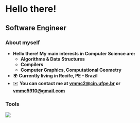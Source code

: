 Hello there!
=====================================================================================================================================================

Software Engineer
--------------------------------------------------------------------------------

### About myself
* __Hello there! My main interests in Computer Science are:__
  * __Algorithms & Data Structures__
  * __Compilers__
  * __Computer Graphics, Computational Geometry__
*   🌍  __Currently living in Recife, PE - Brazil__
*   ✉️  __You can contact me at [vmmc2@cin.ufpe.br](mailto:vmmc2@cin.ufpe.br) or [vmmc5910@gmail.com](mailto:vmmc5910@gmail.com)__

### Tools
<p align="left">
  <a href="https://skillicons.dev">
    <img src="https://skillicons.dev/icons?i=cpp,python,ruby,ts,js,html,css,react,tailwind,django,express,rails,postgresql" />
  </a>
</p>
